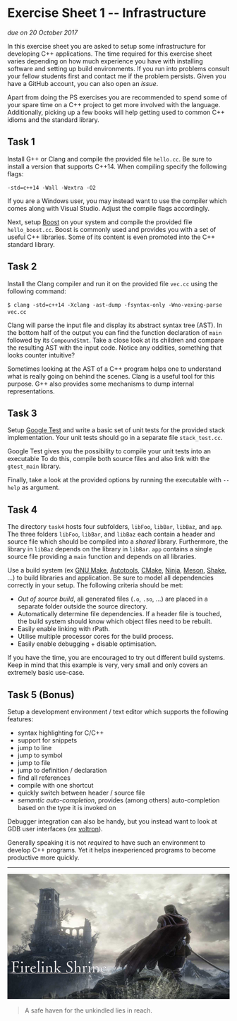 # Exercise Sheet 1 -- Infrastructure

*due on 20 October 2017*

In this exercise sheet you are asked to setup some infrastructure for developing C++ applications.
The time required for this exercise sheet varies depending on how much experience you have with installing software and setting up build environments.
If you run into problems consult your fellow students first and contact me if the problem persists.
Given you have a GitHub account, you can also open an *issue*.

Apart from doing the PS exercises you are recommended to spend some of your spare time on a C++ project to get more involved with the language.
Additionally, picking up a few books will help getting used to common C++ idioms and the standard library.

## Task 1

Install G++ or Clang and compile the provided file `hello.cc`.
Be sure to install a version that supports C++14.
When compiling specify the following flags:

    -std=c++14 -Wall -Wextra -O2

If you are a Windows user, you may instead want to use the compiler which comes along with Visual Studio.
Adjust the compile flags accordingly.

Next, setup [Boost] on your system and compile the provided file `hello_boost.cc`.
Boost is commonly used and provides you with a set of useful C++ libraries.
Some of its content is even promoted into the C++ standard library.

[Boost]: http://www.boost.org/

## Task 2

Install the Clang compiler and run it on the provided file `vec.cc` using the following command:

    $ clang -std=c++14 -Xclang -ast-dump -fsyntax-only -Wno-vexing-parse vec.cc

Clang will parse the input file and display its abstract syntax tree (AST).
In the bottom half of the output you can find the function declaration of `main` followed by its `CompoundStmt`.
Take a close look at its children and compare the resulting AST with the input code.
Notice any oddities, something that looks counter intuitive?

Sometimes looking at the AST of a C++ program helps one to understand what is really going on behind the scenes.
Clang is a useful tool for this purpose.
G++ also provides some mechanisms to dump internal representations.

## Task 3

Setup [Google Test] and write a basic set of unit tests for the provided stack implementation.
Your unit tests should go in a separate file `stack_test.cc`.

[Google Test]: (https://github.com/google/googletest)

Google Test gives you the possibility to compile your unit tests into an executable
To do this, compile both source files and also link with the `gtest_main` library.

Finally, take a look at the provided options by running the executable with `--help` as argument.

## Task 4

The directory `task4` hosts four subfolders, `libFoo`, `libBar`, `libBaz`, and `app`.
The three folders `libFoo`, `libBar`, and `libBaz` each contain a header and source file which should be compiled into a *shared* library.
Furthermore, the library in `libBaz` depends on the library in `libBar`.
`app` contains a single source file providing a `main` function and depends on all libraries.

Use a build system (ex [GNU Make], [Autotools], [CMake], [Ninja], [Meson], [Shake], ...) to build libraries and application.
Be sure to model all dependencies correctly in your setup.
The following criteria should be met:

[GNU Make]: https://www.gnu.org/software/make/
[Autotools]: https://www.gnu.org/software/automake/manual/html_node/Autotools-Introduction.html
[CMake]: https://cmake.org/
[Ninja]: https://ninja-build.org/
[Meson]: http://mesonbuild.com/
[Shake]: http://shakebuild.com/

- *Out of source build*, all generated files (`.o`, `.so`, ...) are placed in a separate folder outside the source directory.
- Automatically determine file dependencies.
  If a header file is touched, the build system should know which object files need to be rebuilt.
- Easily enable linking with rPath.
- Utilise multiple processor cores for the build process.
- Easily enable debugging + disable optimisation.

If you have the time, you are encouraged to try out different build systems.
Keep in mind that this example is very, very small and only covers an extremely basic use-case.

## Task 5 (Bonus)

Setup a development environment / text editor which supports the following features:

- syntax highlighting for C/C++
- support for snippets
- jump to line
- jump to symbol
- jump to file
- jump to definition / declaration
- find all references
- compile with one shortcut
- quickly switch between header / source file
- *semantic auto-completion*, provides (among others) auto-completion based on the type it is invoked on

Debugger integration can also be handy, but you instead want to look at GDB user interfaces (ex [voltron]).

[voltron]: https://github.com/snare/voltron

Generally speaking it is not *required* to have such an environment to develop C++ programs.
Yet it helps inexperienced programs to become productive more quickly.

- - - - - - - - - - - - - - - - - - - - - - - - - - - - - - - - - - - - - - - -

![Firelink Shrine](../gfx/firelink_shrine.jpg)

> A safe haven for the unkindled lies in reach.
